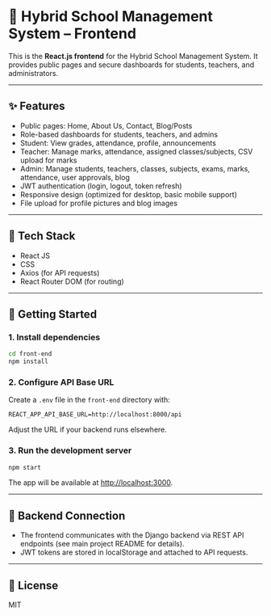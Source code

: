 # 📘 Hybrid School Management System – Frontend

This is the **React.js frontend** for the Hybrid School Management System. It provides public pages and secure dashboards for students, teachers, and administrators.

---

## ✨ Features

- Public pages: Home, About Us, Contact, Blog/Posts
- Role-based dashboards for students, teachers, and admins
- Student: View grades, attendance, profile, announcements
- Teacher: Manage marks, attendance, assigned classes/subjects, CSV upload for marks
- Admin: Manage students, teachers, classes, subjects, exams, marks, attendance, user approvals, blog
- JWT authentication (login, logout, token refresh)
- Responsive design (optimized for desktop, basic mobile support)
- File upload for profile pictures and blog images

---

## 🧰 Tech Stack

- React JS
- CSS
- Axios (for API requests)
- React Router DOM (for routing)

---

## 🚀 Getting Started

### 1. Install dependencies

```bash
cd front-end
npm install
```

### 2. Configure API Base URL

Create a `.env` file in the `front-end` directory with:

```
REACT_APP_API_BASE_URL=http://localhost:8000/api
```

Adjust the URL if your backend runs elsewhere.

### 3. Run the development server

```bash
npm start
```

The app will be available at [http://localhost:3000](http://localhost:3000).

---

## 🔗 Backend Connection

- The frontend communicates with the Django backend via REST API endpoints (see main project README for details).
- JWT tokens are stored in localStorage and attached to API requests.

---

## 📄 License

MIT 
